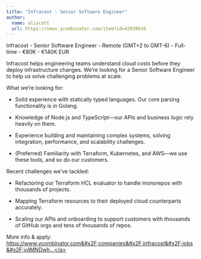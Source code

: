 ```yaml
---
title: "Infracost : Senior Software Engineer"
author:
  name: aliscott
  url: https://news.ycombinator.com/item?id=42920610
---
```

Infracost - Senior Software Engineer - Remote (GMT+2 to GMT-6) - Full-time - €80K - €140K EUR

Infracost helps engineering teams understand cloud costs before they deploy infrastructure changes. We’re looking for a Senior Software Engineer to help us solve challenging problems at scale.

What we’re looking for:

* Solid experience with statically typed languages. Our core parsing functionality is in Golang.

* Knowledge of Node.js and TypeScript—our APIs and business logic rely heavily on them.

* Experience building and maintaining complex systems, solving integration, performance, and scalability challenges.

* (Preferred) Familiarity with Terraform, Kubernetes, and AWS—we use these tools, and so do our customers.

Recent challenges we’ve tackled:

* Refactoring our Terraform HCL evaluator to handle monorepos with thousands of projects.

* Mapping Terraform resources to their deployed cloud counterparts accurately.

* Scaling our APIs and onboarding to support customers with thousands of GitHub orgs and tens of thousands of repos.

More info &amp; apply: <a href="https:&#x2F;&#x2F;www.ycombinator.com&#x2F;companies&#x2F;infracost&#x2F;jobs&#x2F;vdMNDwh-senior-software-engineer">https:&#x2F;&#x2F;www.ycombinator.com&#x2F;companies&#x2F;infracost&#x2F;jobs&#x2F;vdMNDwh...</a>
<JobApplication />
